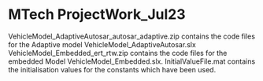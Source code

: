 # MTech ProjectWork_Jul23
VehicleModel_AdaptiveAutosar_autosar_adaptive.zip contains the code files for the Adaptive model VehicleModel_AdaptiveAutosar.slx
VehicleModel_Embedded_ert_rtw.zip contains the code files for the embedded Model VehicleModel_Embedded.slx.
InitialValueFile.mat contains the initialisation values for the constants which have been used.
